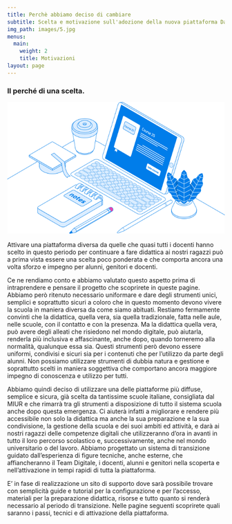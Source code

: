 ```yaml
---
title: Perchè abbiamo deciso di cambiare
subtitle: Scelta e motivazione sull'adozione della nuova piattaforma DaD
img_path: images/5.jpg
menus:
  main:
    weight: 2
    title: Motivazioni
layout: page
---
```


### Il perché di una scelta.

![immagine scelta](/images/img1scelta.png)

Attivare una piattaforma diversa da quelle che quasi tutti i docenti hanno scelto in questo periodo per continuare a fare didattica ai nostri ragazzi può a prima vista essere una scelta poco ponderata e che comporta ancora una volta sforzo e impegno per alunni, genitori e docenti. 

Ce ne rendiamo conto e abbiamo valutato questo aspetto prima di intraprendere e pensare il progetto che scoprirete in queste pagine. Abbiamo però ritenuto necessario uniformare e dare degli strumenti unici, semplici e soprattutto sicuri a coloro che in questo momento devono vivere la scuola in maniera diversa da come siamo abituati. Restiamo fermamente convinti che la didattica, quella vera, sia quella tradizionale, fatta nelle aule, nelle scuole, con il contatto e con la presenza. 
Ma la didattica quella vera, può avere degli alleati che risiedono nel mondo digitale, può aiutarla, renderla più inclusiva e affascinante, anche dopo, quando torneremo alla normalità, qualunque essa sia. Questi strumenti però devono essere uniformi, condivisi e sicuri sia per i contenuti che per l’utilizzo da parte degli alunni. Non possiamo utilizzare strumenti di dubbia natura e gestione e soprattutto scelti in maniera soggettiva che comportano ancora maggiore impegno di conoscenza e utilizzo per tutti.

Abbiamo quindi deciso di utilizzare una delle piattaforme più diffuse, semplice e sicura, già scelta da tantissime scuole italiane, consigliata dal MIUR e che rimarrà tra gli strumenti a disposizione di tutto il sistema scuola anche dopo questa emergenza. Ci aiuterà infatti a migliorare e rendere più accessibile non solo la didattica ma anche la sua preparazione e la sua condivisione, la gestione della scuola e dei suoi ambiti ed attività, e darà ai nostri ragazzi delle competenze digitali che utilizzeranno d’ora in avanti in tutto il loro percorso scolastico e, successivamente, anche nel mondo universitario o del lavoro.
Abbiamo progettato un sistema di transizione guidato dall’esperienza di figure tecniche, anche esterne, che affiancheranno il Team Digitale, i docenti, alunni e genitori nella scoperta e nell’attivazione in tempi rapidi di tutta la piattaforma. 

E’ in fase di realizzazione un sito di supporto dove sarà possibile trovare con semplicità guide e tutorial per la configurazione e per l’accesso, materiali per la preparazione didattica, risorse e tutto quanto si renderà necessario al periodo di transizione.
Nelle pagine seguenti scoprirete quali saranno i passi, tecnici e di attivazione della piattaforma.
